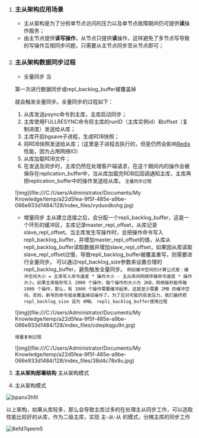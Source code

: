 1. ### 主从架构应用场景

   -  主从架构是为了分担单节点访问的压力以及单节点故障期间仍可提供**读**操作服务； 
   -  由主节点提供**读写操作**，从节点只提供**读**操作，这样避免了多节点写导致的写操作互相同步问题，只需要从主节点同步至从节点即可； 

2. ### 主从架构数据同步过程

   -  全量同步 当

     第一次进行数据同步或repl_backlog_buffer被覆盖掉

     就会触发全量同步。全量同步的过程如下： 

     1.  从库发送psync命令到主库，主库启动同步； 
     2.  主库使用FULLRESYNC命令将主库的runID（主库实例id）和offset（复制进度）发送给从库； 
     3.  主库开启bgsave子进程，生成RDB快照； 
     4.  将RDB快照发送给从库；（这里是子进程去执行的，但是仍然会影响[Redis](https://cloud.tencent.com/product/crs?from=10680)性能，因为占用网络IO） 
     5.  从库加载RDB文件； 
     6.  在发送及同步时，主库仍然在处理客户端请求，在这个期间内的操作会被保存在replication_buffer中，当从库加载完RDB后回调通知主库，主库再把replication_buffer中的操作发送给从库。 `全量同步过程` 

     ![img](file:///C:/Users/Administrator/Documents/My Knowledge/temp/a22d5fea-9f5f-485e-a9be-066e933d1484/128/index_files/vyduodkohg.jpg)

   -  增量同步 主从建立连接之后，会分配一个repli_backlog_buffer，这是一个环形的缓冲区，主库记录master_repl_offset，从库记录slave_repl_offset。当主库发生写操作时，会把操作命令写入repli_backlog_buffer，并增加master_repl_offset的值，从库从repli_backlog_buffer读取数据并增加slave_repl_offset，如果因从库读取slave_repl_offset过慢，导致repli_backlog_buffer被覆盖重写，则需要进行全量同步。 可以通过repl_backlog_size参数来设置合理的repli_backlog_buffer，避免触发全量同步。 `例如缓冲空间的计算公式是：缓冲空间大小 = 主库写入命令速度 * 操作大小 - 主从库间网络传输命令速度 * 操作大小。如果主库每秒写入 2000 个操作，每个操作的大小为 2KB，网络每秒能传输 1000 个操作，那么，有 1000 个操作需要缓冲起来，这就至少需要 2MB 的缓冲空间。否则，新写的命令就会覆盖掉旧操作了。为了应对可能的突发压力，我们最终把 repl_backlog_size 设为 4MB。` `repli_backlog_buffer使用过程` 

   ![img](file:///C:/Users/Administrator/Documents/My Knowledge/temp/a22d5fea-9f5f-485e-a9be-066e933d1484/128/index_files/cdwpkqgu9n.jpg)

    `增量复制过程` 

   ![img](file:///C:/Users/Administrator/Documents/My Knowledge/temp/a22d5fea-9f5f-485e-a9be-066e933d1484/128/index_files/38d4c78x9u.jpg)

3.  **主从架构部署结构** 主从架构模式 

1.  主从架构模式 

![bpanx3hfil](redis主从架构.assets/bpanx3hfil.png)

 以上架构，如果从库较多，那么会导致主库过多的在处理主从同步工作，可以选取性能比较好的从库，作为二级主库，实现 主-从-从 的模式，分摊主库的同步工作

![8efd7qeem5](redis主从架构.assets/8efd7qeem5.jpeg)